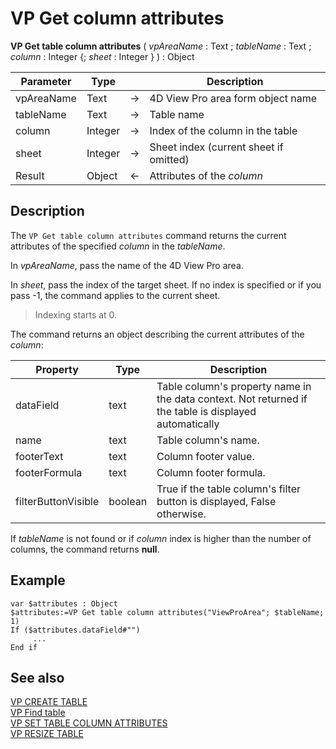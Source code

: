 # VP Get column attributes




**VP Get table column attributes** ( *vpAreaName* : Text ; *tableName* : Text ; *column* : Integer {; *sheet* : Integer } ) : Object



|Parameter|Type| |Description|
|---|---|---|---|
|vpAreaName |Text|->|4D View Pro area form object name|
|tableName|Text|->|Table name|
|column|Integer|->|Index of the column in the table|
|sheet   |Integer|->|Sheet index (current sheet if omitted)|
|Result |Object|<-|Attributes of the *column*|


## Description

The `VP Get table column attributes` command returns the current attributes of the specified *column* in the *tableName*.

In *vpAreaName*, pass the name of the 4D View Pro area.

In *sheet*, pass the index of the target sheet. If no index is specified or if you pass -1, the command applies to the current sheet.

>Indexing starts at 0.

The command returns an object describing the current attributes of the *column*:

|Property|Type|Description|
|---|---|---|
|dataField|text|Table column's property name in the data context. Not returned if the table is displayed automatically |
|name|text|Table column's name.|
|footerText|text|Column footer value.|
|footerFormula|text|Column footer formula.|
|filterButtonVisible|boolean|True if the table column's filter button is displayed, False otherwise. |

If *tableName* is not found or if *column* index is higher than the number of columns, the command returns **null**. 

## Example

```4d
var $attributes : Object
$attributes:=VP Get table column attributes("ViewProArea"; $tableName; 1)
If ($attributes.dataField#"")
     ...
End if
```

## See also

[VP CREATE TABLE](VP%20CREATE%20TABLE.md)<br/>
[VP Find table](VP%20Find%20table.md)<br/>
[VP SET TABLE COLUMN ATTRIBUTES](VP%20SET%20TABLE%20COLUMN%20ATTRIBUTES.md)<br/>
[VP RESIZE TABLE](VP%20RESIZE%20TABLE.md)